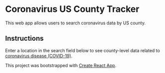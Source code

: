 # Coronavirus US County Tracker

This web app allows users to search coronavirus data by US county.

## Instructions

Enter a location in the search field below to see county-level data related to [coronavirus disease (COVID-19)](https://www.who.int/emergencies/diseases/novel-coronavirus-2019).

This project was bootstrapped with [Create React App](https://github.com/facebook/create-react-app).
